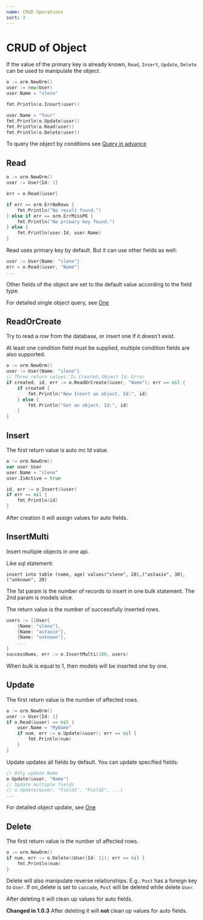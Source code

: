 ```yaml
---
name: CRUD Operations
sort: 3
---
```


# CRUD of Object

If the value of the primary key is already known, `Read`, `Insert`, `Update`, `Delete` can be used to manipulate the object.

```go
o := orm.NewOrm()
user := new(User)
user.Name = "slene"

fmt.Println(o.Insert(user))

user.Name = "Your"
fmt.Println(o.Update(user))
fmt.Println(o.Read(user))
fmt.Println(o.Delete(user))
```

To query the object by conditions see [Query in advance](query.md#all)

## Read

```go
o := orm.NewOrm()
user := User{Id: 1}

err = o.Read(&user)

if err == orm.ErrNoRows {
	fmt.Println("No result found.")
} else if err == orm.ErrMissPK {
	fmt.Println("No primary key found.")
} else {
	fmt.Println(user.Id, user.Name)
}
```

Read uses primary key by default. But it can use other fields as well:

```go
user := User{Name: "slene"}
err = o.Read(&user, "Name")
...
```
Other fields of the object are set to the default value according to the field type.

For detailed single object query, see [One](query.md#one)

## ReadOrCreate

Try to read a row from the database, or insert one if it doesn't exist.

At least one condition field must be supplied, multiple condition fields are also supported.

```go
o := orm.NewOrm()
user := User{Name: "slene"}
// Three return values：Is Created，Object Id，Error
if created, id, err := o.ReadOrCreate(&user, "Name"); err == nil {
	if created {
		fmt.Println("New Insert an object. Id:", id)
	} else {
		fmt.Println("Get an object. Id:", id)
	}
}
```

## Insert

The first return value is auto inc Id value.

```go
o := orm.NewOrm()
var user User
user.Name = "slene"
user.IsActive = true

id, err := o.Insert(&user)
if err == nil {
	fmt.Println(id)
}
```

After creation it will assign values for auto fields.

## InsertMulti

Insert multiple objects in one api.

Like sql statement:

```
insert into table (name, age) values("slene", 28),("astaxie", 30),("unknown", 20)
```

The 1st param is the number of records to insert in one bulk statement. The 2nd param is models slice.

The return value is the number of successfully inserted rows.

```go
users := []User{
	{Name: "slene"},
	{Name: "astaxie"},
	{Name: "unknown"},
	...
}
successNums, err := o.InsertMulti(100, users)
```

When bulk is equal to 1, then models will be inserted one by one.

## Update

The first return value is the number of affected rows.

```go
o := orm.NewOrm()
user := User{Id: 1}
if o.Read(&user) == nil {
	user.Name = "MyName"
	if num, err := o.Update(&user); err == nil {
		fmt.Println(num)
	}
}
```

Update updates all fields by default. You can update specified fields:

```go
// Only update Name
o.Update(&user, "Name")
// Update multiple fields
// o.Update(&user, "Field1", "Field2", ...)
...
```

For detailed object update, see [One](query.md#one)

## Delete

The first return value is the number of affected rows.

```go
o := orm.NewOrm()
if num, err := o.Delete(&User{Id: 1}); err == nil {
	fmt.Println(num)
}
```

Delete will also manipulate reverse relationships. E.g.: `Post` has a foreign key to `User`. If on_delete is set to `cascade`, `Post` will be deleted while delete `User`.

After deleting it will clean up values for auto fields.

**Changed in 1.0.3** After deleting it will **not** clean up values for auto fields.
